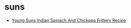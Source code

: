 # suns

 * [Young Suns Indian Spinach And Chickpea Fritters Recipe](index/y/young-suns-indian-spinach-and-chickpea-fritters-recipe.json)
